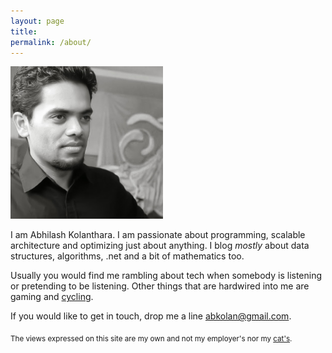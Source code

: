 ```yaml
---
layout: page
title: 
permalink: /about/
---
```

![me](/images/ab.png)

I am Abhilash Kolanthara. I am passionate about programming, scalable architecture and optimizing just about anything. I blog *mostly* about data structures, algorithms, .net and a bit of mathematics too. 

Usually you would find me rambling about tech when somebody is listening or pretending to be listening. Other things that are hardwired into me are gaming and [cycling](www.strava.com/athletes/abkolan). 

If you would like to get in touch, drop me a line  [abkolan@gmail.com](abkolan+blog@gmail.com).



<sub>The views expressed on this site are my own and not my employer's nor my [cat's]( https://instagram.com/p/y4BQ9LCGjK/).<sub>